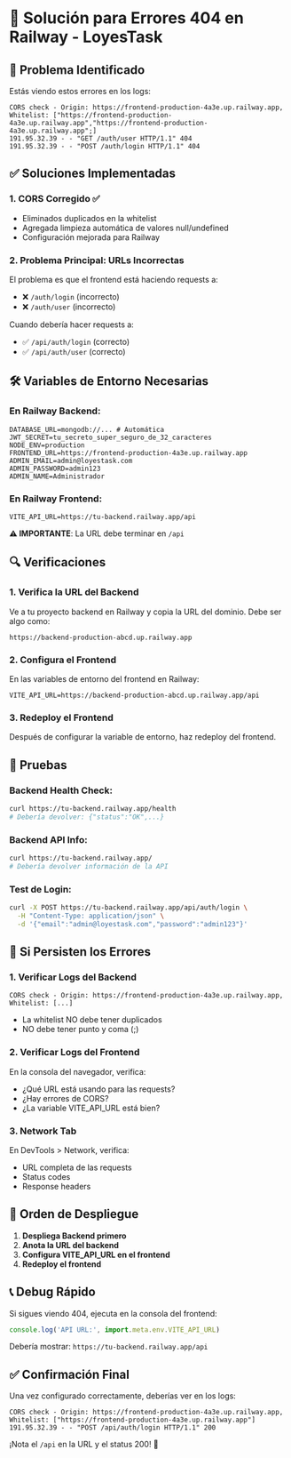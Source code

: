 # 🔧 Solución para Errores 404 en Railway - LoyesTask

## 🚨 Problema Identificado

Estás viendo estos errores en los logs:
```
CORS check - Origin: https://frontend-production-4a3e.up.railway.app, Whitelist: ["https://frontend-production-4a3e.up.railway.app","https://frontend-production-4a3e.up.railway.app";]
191.95.32.39 - - "GET /auth/user HTTP/1.1" 404
191.95.32.39 - - "POST /auth/login HTTP/1.1" 404
```

## ✅ Soluciones Implementadas

### 1. **CORS Corregido** ✅
- Eliminados duplicados en la whitelist
- Agregada limpieza automática de valores null/undefined
- Configuración mejorada para Railway

### 2. **Problema Principal: URLs Incorrectas**

El problema es que el frontend está haciendo requests a:
- ❌ `/auth/login` (incorrecto)
- ❌ `/auth/user` (incorrecto)

Cuando debería hacer requests a:
- ✅ `/api/auth/login` (correcto)
- ✅ `/api/auth/user` (correcto)

## 🛠️ Variables de Entorno Necesarias

### En Railway Backend:
```env
DATABASE_URL=mongodb://... # Automática
JWT_SECRET=tu_secreto_super_seguro_de_32_caracteres
NODE_ENV=production
FRONTEND_URL=https://frontend-production-4a3e.up.railway.app
ADMIN_EMAIL=admin@loyestask.com
ADMIN_PASSWORD=admin123
ADMIN_NAME=Administrador
```

### En Railway Frontend:
```env
VITE_API_URL=https://tu-backend.railway.app/api
```

**⚠️ IMPORTANTE**: La URL debe terminar en `/api`

## 🔍 Verificaciones

### 1. Verifica la URL del Backend
Ve a tu proyecto backend en Railway y copia la URL del dominio. Debe ser algo como:
```
https://backend-production-abcd.up.railway.app
```

### 2. Configura el Frontend
En las variables de entorno del frontend en Railway:
```
VITE_API_URL=https://backend-production-abcd.up.railway.app/api
```

### 3. Redeploy el Frontend
Después de configurar la variable de entorno, haz redeploy del frontend.

## 🧪 Pruebas

### Backend Health Check:
```bash
curl https://tu-backend.railway.app/health
# Debería devolver: {"status":"OK",...}
```

### Backend API Info:
```bash
curl https://tu-backend.railway.app/
# Debería devolver información de la API
```

### Test de Login:
```bash
curl -X POST https://tu-backend.railway.app/api/auth/login \
  -H "Content-Type: application/json" \
  -d '{"email":"admin@loyestask.com","password":"admin123"}'
```

## 🔧 Si Persisten los Errores

### 1. **Verificar Logs del Backend**
```
CORS check - Origin: https://frontend-production-4a3e.up.railway.app, Whitelist: [...]
```
- La whitelist NO debe tener duplicados
- NO debe tener punto y coma (;)

### 2. **Verificar Logs del Frontend**
En la consola del navegador, verifica:
- ¿Qué URL está usando para las requests?
- ¿Hay errores de CORS?
- ¿La variable VITE_API_URL está bien?

### 3. **Network Tab**
En DevTools > Network, verifica:
- URL completa de las requests
- Status codes
- Response headers

## 🚀 Orden de Despliegue

1. **Despliega Backend primero**
2. **Anota la URL del backend**
3. **Configura VITE_API_URL en el frontend**
4. **Redeploy el frontend**

## 📞 Debug Rápido

Si sigues viendo 404, ejecuta en la consola del frontend:
```javascript
console.log('API URL:', import.meta.env.VITE_API_URL)
```

Debería mostrar: `https://tu-backend.railway.app/api`

## ✅ Confirmación Final

Una vez configurado correctamente, deberías ver en los logs:
```
CORS check - Origin: https://frontend-production-4a3e.up.railway.app, Whitelist: ["https://frontend-production-4a3e.up.railway.app"]
191.95.32.39 - - "POST /api/auth/login HTTP/1.1" 200
```

¡Nota el `/api` en la URL y el status 200! 🎉
